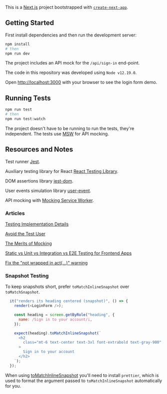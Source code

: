 This is a [Next.js](https://nextjs.org/) project bootstrapped with [`create-next-app`](https://github.com/vercel/next.js/tree/canary/packages/create-next-app).

## Getting Started

First install dependencies and then run the development server:

```bash
npm install
# then
npm run dev
```

The project includes an API mock for the `/api/sign-in` end-point.

The code in this repository was developed using `Node v12.19.0`.

Open [http://localhost:3000](http://localhost:3000) with your browser to see the login form demo.

## Running Tests

```bash
npm run test
# then
npm run test:watch
```

The project doesn't have to be running to run the tests, they're independent. The tests use [MSW](https://mswjs.io/) for API mocking.

## Resources and Notes

Test runner [Jest](https://jestjs.io/).

Auxiliary testing library for React [React Testing Library](https://testing-library.com/docs/react-testing-library/intro).

DOM assertions library [jest-dom](https://testing-library.com/docs/ecosystem-jest-dom).

User events simulation library [user-event](https://testing-library.com/docs/ecosystem-user-event).

API mocking with [Mocking Service Worker](https://mswjs.io/).

### Articles

[Testing Implementation Details](https://kentcdodds.com/blog/testing-implementation-details)

[Avoid the Test User](https://kentcdodds.com/blog/avoid-the-test-user)

[The Merits of Mocking](https://kentcdodds.com/blog/the-merits-of-mocking)

[Static vs Unit vs Integration vs E2E Testing for Frontend Apps](https://kentcdodds.com/blog/unit-vs-integration-vs-e2e-tests)


[Fix the "not wrapped in act(...)" warning](https://kentcdodds.com/blog/fix-the-not-wrapped-in-act-warning)

### Snapshot Testing

To keep snapshots short, prefer `toMatchInlineSnapshot` over `toMatchSnapshot`.

```js
  it("renders its heading centered (snapshot)", () => {
    render(<LoginForm />);

    const heading = screen.getByRole("heading", {
      name: /Sign in to your account/i,
    });

    expect(heading).toMatchInlineSnapshot(`
      <h2
        class="mt-6 text-center text-3xl font-extrabold text-gray-900"
      >
        Sign in to your account
      </h2>
    `);
  });
```

When using [toMatchInlineSnapshot](https://jestjs.io/docs/snapshot-testing#inline-snapshots) you'll need to install `prettier`, which is used to format the argument passed to `toMatchInlineSnapshot` automatically for you.

